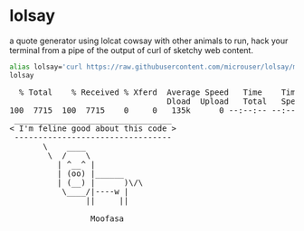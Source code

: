 # lolsay
a quote generator using lolcat cowsay with other animals
to run, hack your terminal from a pipe of the output of curl of sketchy web content.
```sh
alias lolsay='curl https://raw.githubusercontent.com/microuser/lolsay/main/lolsay.sh | bash' ; 
lolsay
```
<pre>
  % Total    % Received % Xferd  Average Speed   Time    Time     Time  Current
                                 Dload  Upload   Total   Spent    Left  Speed
100  7715  100  7715    0     0   135k      0 --:--:-- --:--:-- --:--:--  136k
 _________________________________
< I'm feline good about this code >
 ---------------------------------
       \    ____
        \  /    \
          | ^__^ |
          | (oo) |______
          | (__) |      )\/\
           \____/|----w |
                ||     ||

                 Moofasa
</pre>
